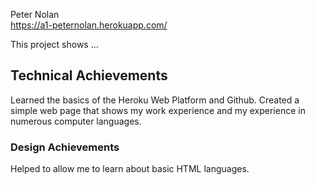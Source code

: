Peter Nolan  
https://a1-peternolan.herokuapp.com/

This project shows ...

## Technical Achievements
Learned the basics of the Heroku Web Platform and Github. Created a simple web page that shows
my work experience and my experience in numerous computer languages.


### Design Achievements
Helped to allow me to learn about basic HTML languages. 

